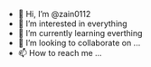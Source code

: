 - 👋 Hi, I’m @zain0112
- 👀 I’m interested in everything
- 🌱 I’m currently learning everthing
- 💞️ I’m looking to collaborate on ...
- 📫 How to reach me ...

<!---
zain0112/zain0112 is a ✨ special ✨ repository because its `README.md` (this file) appears on your GitHub profile.
You can click the Preview link to take a look at your changes.
--->
